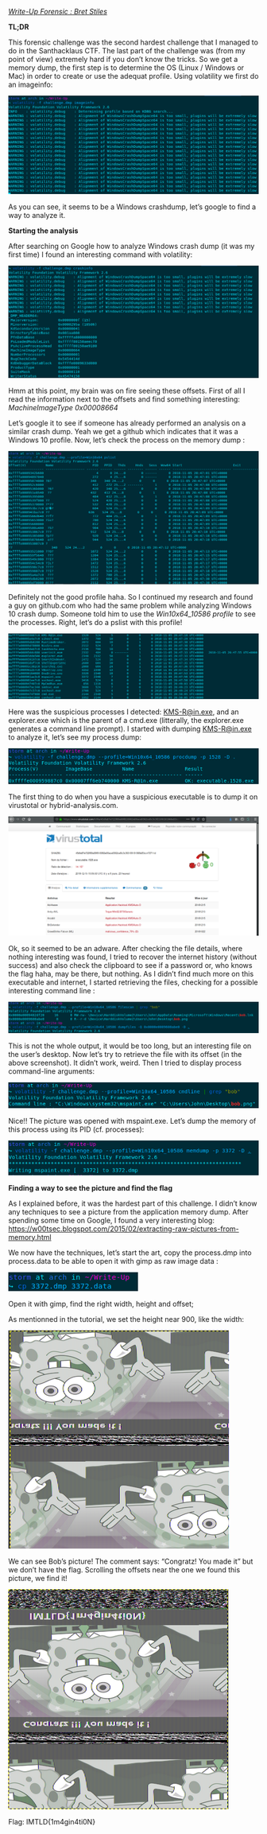 <u>*Write-Up Forensic : Bret Stiles*</u>

**TL;DR**

This forensic challenge was the second hardest challenge that I managed to do in the Santhacklaus CTF. The last part of the challenge was (from my point of view) extremely hard if you don’t know the tricks. So we get a memory dump, the first step is to determine the OS (Linux / Windows or Mac) in order to create or use the adequat profile. Using volatility we first do an imageinfo:

![](images/ala1.png)

As you can see, it seems to be a Windows crashdump, let’s google to find a way to analyze it.

**Starting the analysis**

After searching on Google how to analyze Windows crash dump (it was my first time) I found an interesting command with volatility:

![](images/ala2.png)

Hmm at this point, my brain was on fire seeing these offsets. First of all I read the information next to the offsets and find something interesting: *MachineImageType 0x00008664*

Let’s google it to see if someone has already performed an analysis on a similar crash dump. Yeah we get a github which indicates that it was a Windows 10 profile. Now, let’s check the process on the memory dump :

![](images/ala3.png)

Definitely not the good profile haha. So I continued my research and found a guy on github.com who had the same problem while analyzing Windows 10 crash dump. Someone told him to use the *Win10x64\_10586 profile* to see the processes. Right, let’s do a pslist with this profile!

![](images/ala4.png)

Here was the suspicious processes I detected: <KMS-R@in.exe>, and an explorer.exe which is the parent of a cmd.exe (litterally, the explorer.exe generates a command line prompt). I started with dumping <KMS-R@in.exe> to analyze it, let’s see my process dump:

![](images/ala5.png)

The first thing to do when you have a suspicious executable is to dump it on virustotal or hybrid-analysis.com.

![](images/ala6.png)

Ok, so it seemed to be an adware. After checking the file details, where nothing interesting was found, I tried to recover the internet history (without success) and also check the clipboard to see if a password or, who knows the flag haha, may be there, but nothing. As I didn’t find much more on this executable and internet, I started retrieving the files, checking for a possible interesting command line :

![](images/ala7.png)

This is not the whole output, it would be too long, but an interesting file on the user’s desktop. Now let’s try to retrieve the file with its offset (in the above screenshot). It didn’t work, weird. Then I tried to display process command-line arguments:

![](images/ala8.png)

Nice!! The picture was opened with mspaint.exe. Let’s dump the memory of this process using its PID (cf. processes):

![](images/ala9.png)

**Finding a way to see the picture and find the flag**

As I explained before, it was the hardest part of this challenge. I didn’t know any techniques to see a picture from the application memory dump. After spending some time on Google, I found a very interesting blog: <https://w00tsec.blogspot.com/2015/02/extracting-raw-pictures-from-memory.html>

We now have the techniques, let’s start the art, copy the process.dmp into process.data to be able to open it with gimp as raw image data :

![](images/ala10.png)

Open it with gimp, find the right width, height and offset;

As mentionned in the tutorial, we set the height near 900, like the width:

![](images/ala11.png)

We can see Bob’s picture! The comment says: “Congratz! You made it” but we don’t have the flag. Scrolling the offsets near the one we found this picture, we find it!

![](images/ala12.png)

Flag: IMTLD{1m4gin4ti0N}